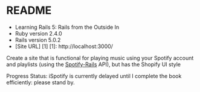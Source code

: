 # README

* Learning Rails 5: Rails from the Outside In
* Ruby version 2.4.0
* Rails version 5.0.2
* [Site URL] [1]
[1]: http://localhost:3000/

Create a site that is functional for playing music using your Spotify account and playlists (using the [Spotify-Rails](https://github.com/guilhermesad/rspotify) API), but has the Shopify UI style

Progress Status: iSpotify is currently delayed until I complete the book efficiently: please stand by.
